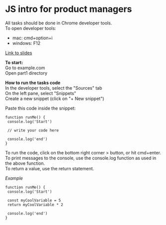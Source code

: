 # JS intro for product managers

All tasks should be done in Chrome developer tools.  
To open developer tools:

 - mac:  cmd+option+i
 - windows: F12

[Link to slides](https://docs.google.com/a/wix.com/presentation/d/1Qr-7SLZQvQn5kXuXOZ--iY1m3XJABFHymLYOn67S4pw/edit?usp=sharing)

**To start:**   
Go to example.com   
Open part1 directory


**How to run the tasks code**       
In the developer tools, select the "Sources" tab       
On the left pane, select "Snippets"       
Create a new snippet (click on "+ New snippet")       
       
       
Paste this code inside the snippet:

    function runMe() {
     console.log('Start')
     
     // write your code here
     
     console.log('end')
    }


To run the code, click on the bottom right corner > button, or hit cmd+enter.        
To print messages to the console, use the console.log function as used in the above function.        
To return a value, use the return statement.        

*Example*

    function runMe() {
     console.log('Start')
     
     const myCoolVariable = 5
     return myCoolVariable * 2
     
     console.log('end')
    }
